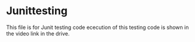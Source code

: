 # Junittesting
This file is for Junit testing code 
ececution of this testing code is shown in the video link in the drive.
